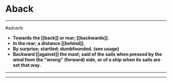 # Aback
---
#adverb
- **Towards the [[back]] or rear; [[backwards]].**
- **In the rear; a distance [[behind]].**
- **By surprise; startled; dumbfounded. (see usage)**
- **Backward [[against]] the mast; said of the sails when pressed by the wind from the "wrong" (forward) side, or of a ship when its sails are set that way.**
---
---

